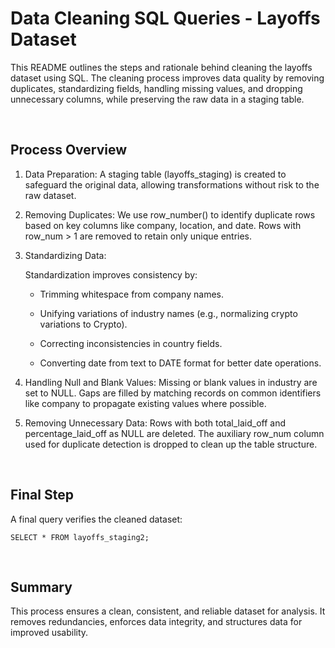  # Data Cleaning SQL Queries - Layoffs Dataset 

This README outlines the steps and rationale behind cleaning the layoffs dataset using SQL. The cleaning process improves data quality by removing duplicates, standardizing fields, handling missing values, and dropping unnecessary columns, while preserving the raw data in a staging table.

<br>

##  Process Overview 

 1. Data Preparation: 
    A staging table (layoffs_staging) is created to safeguard the original data, allowing transformations without risk to the raw dataset.

 2. Removing Duplicates: 
    We use row_number() to identify duplicate rows based on key columns like company, location, and date. Rows with row_num > 1 are removed to retain only unique entries.

 3. Standardizing Data:
    
    Standardization improves consistency by:
    
    - Trimming whitespace from company names.
    
    - Unifying variations of industry names (e.g., normalizing crypto variations to Crypto).
    
    - Correcting inconsistencies in country fields.
    
    - Converting date from text to DATE format for better date operations.

 4. Handling Null and Blank Values:
    Missing or blank values in industry are set to NULL. Gaps are filled by matching records on common identifiers like company to propagate existing values where possible.

 5. Removing Unnecessary Data:
    Rows with both total_laid_off and percentage_laid_off as NULL are deleted.
    The auxiliary row_num column used for duplicate detection is dropped to clean up the table structure.


<br>

## Final Step 

A final query verifies the cleaned dataset:

    SELECT * FROM layoffs_staging2;

<br>

 ## Summary 
 
This process ensures a clean, consistent, and reliable dataset for analysis. It removes redundancies, enforces data integrity, and structures data for improved usability.
